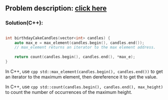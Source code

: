 ## Problem description: [click here](https://www.hackerrank.com/challenges/birthday-cake-candles/problem)

### Solution(C++): 

```cpp

int birthdayCakeCandles(vector<int> candles) {
    auto max_e = max_element(candles.begin(), candles.end());
    // max_element returns an iterator to the max element address.
    
    return count(candles.begin(), candles.end(), *max_e);
}
```

In C++, use ```cpp std::max_element(candles.begin(), candles.end())``` to get an iterator to the maximum element, then dereference it to get the value.

In C++, use ```cpp std::count(candles.begin(), candles.end(), max_height)``` to count the number of occurrences of the maximum height.
